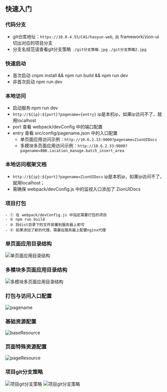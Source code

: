## 快速入门

### 代码分支
 - git仓库地址：`https://10.0.4.55/CAS/haoyun-web`, 从 framework/zion-ui 切出对应的项目分支
 - 分支名规范请查看git分支策略 `./git分支策略.jpg` `./git分支策略2.jpg`
  
### 快速启动
 - 首次启动  cnpm install && npm run build && npm run dev
 - 非首次启动  npm run dev

### 本地访问
 - 启动服务:npm run dev
 - `http://${ip}:${port}?pagename={entry}`  ip是本机ip，如果ip访问不了，就用localhost
 - port 查看 webpack/devConfig 中的端口配置
 - entry 查看 src/config/pagename.json 中的入口配置
   - 单页面应用访问示例：`http://10.6.2.33:9000?pagename=ZionUIDocs`
   - 多模块多页面应用访问示例：`http://10.6.2.33:9000?pagename=BBK.Location_manage.batch_insert_area`

### 本地访问框架文档
 - `http://${ip}:${port}?pagename=ZionUIDocs`  ip是本机ip，如果ip访问不了，就用localhost；
 - 需确保 webpack/devConfig.js 中的监视入口添加了 ZionUIDocs
 
### 项目打包
	- ① 在 webpack/devConfig.js 中指定需要打包的项目
	- ② npm run build
	- ③ 将dist目录下的文件部署到服务器上即可
	- ④ 如果添加了新的代理，需要在服务器上配置nginx代理


### 单页面应用目录结构
![单页面应用目录结构](./2.单页面应用目录结构.jpg)

### 多模块多页面应用目录结构
![多模块多页面应用目录结构](./3.多模块多页面应用目录结构.jpg)

### 打包与访问入口配置
![pagename](./4.pagename.jpg)

### 基础资源配置
![baseResource](./5.baseResource.jpg)

### 页面特殊资源配置
![pageResource](./6.pageResource.jpg)

### 项目git分支策略
![项目git分支策略](./7.git分支策略2.jpg)
![项目git分支策略](./8.git分支策略.jpg)
